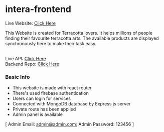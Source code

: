 # intera-frontend

Live Website: <a href="https://int-era.web.app/">Click Here</a><br />

This Website is created for Terracotta lovers. It helps millions of people finding their favourite terracotta arts. The available products are displayed synchronously here to make their task easy.<br /><br />

Live API: <a href="https://stark-sierra-52397.herokuapp.com/">Click Here</a><br />
Backend Repo: <a href="https://github.com/h-zahar/intera-expressjs-mongodb">Click Here</a><br />

### Basic Info

* This website is made with react router
* There's used firebase authentication
* Users can login for services
* Connected with MongoDB database by Express js server
* Private route has been applied
* Admin panel is available

[ Admin Email: admin@admin.com; Admin Password: 123456 ]